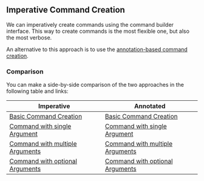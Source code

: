 ## Imperative Command Creation

We can imperatively create commands using the command builder interface. This
way to create commands is the most flexible one, but also the most verbose.

An alternative to this approach is to use the [annotation-based command creation](../annotated/annotated.md).

### Comparison

You can make a side-by-side comparison of the two approaches in the following table
and links:

| Imperative                                                                 | Annotated                                                               |
|----------------------------------------------------------------------------|-------------------------------------------------------------------------|
| [Basic Command Creation](../imperatively/basic.md)                         | [Basic Command Creation](../annotated/basic.md)                         |
| [Command with single Argument](../imperatively/argument.md)                | [Command with single Argument](../annotated/argument.md)                |
| [Command with multiple Arguments](../imperatively/multiple-arguments.md)   | [Command with multiple Arguments](../annotated/multiple-arguments.md)   |
| [Command with optional Arguments](../imperatively/optional-arguments.md)   | [Command with optional Arguments](../annotated/optional-arguments.md)   |